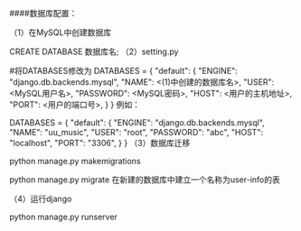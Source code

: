 ####数据库配置：

（1）在MySQL中创建数据库

CREATE DATABASE 数据库名;
（2）setting.py

#将DATABASES修改为
DATABASES = {
    "default": {
        "ENGINE": "django.db.backends.mysql",
        "NAME": <(1)中创建的数据库名>,
        "USER": <MySQL用户名>,
        "PASSWORD": <MySQL密码>,
        "HOST": <用户的主机地址>,
        "PORT": <用户的端口号>,
    }
}
例如：

DATABASES = {
    "default": {
        "ENGINE": "django.db.backends.mysql",
        "NAME": "uu_music",
        "USER": "root",
        "PASSWORD": "abc",
        "HOST": "localhost",
        "PORT": "3306",
    }
}
（3）数据库迁移

python manage.py makemigrations

python manage.py migrate
在新建的数据库中建立一个名称为user-info的表

（4）运行django

python manage.py runserver
